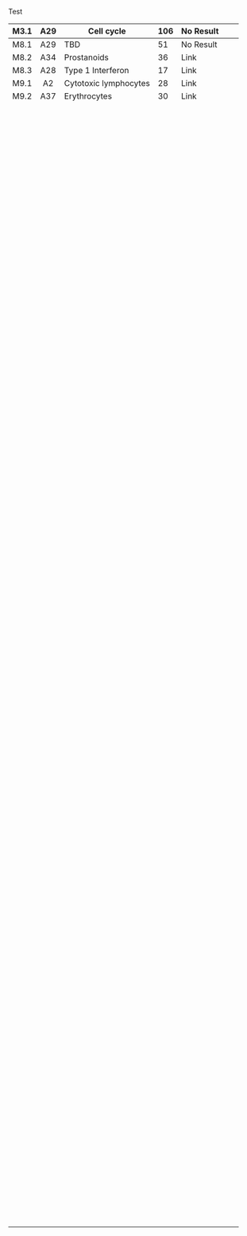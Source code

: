 Test


| M3.1 | A29 | Cell cycle            | 106 | No Result |   |   |
|------|:---:|-----------------------|-----|-----------|---|---|
| M8.1 | A29 | TBD                   | 51  | No Result |   |   |
| M8.2 | A34 | Prostanoids           | 36  | Link      |   |   |
| M8.3 | A28 | Type 1 Interferon     | 17  | Link      |   |   |
| M9.1 |  A2 | Cytotoxic lymphocytes | 28  | Link      |   |   |
| M9.2 | A37 | Erythrocytes          | 30  | Link      |   |   |
|      |     |                       |     |           |   |   |
|      |     |                       |     |           |   |   |
|      |     |                       |     |           |   |   |
|      |     |                       |     |           |   |   |
|      |     |                       |     |           |   |   |
|      |     |                       |     |           |   |   |
|      |     |                       |     |           |   |   |
|      |     |                       |     |           |   |   |
|      |     |                       |     |           |   |   |
|      |     |                       |     |           |   |   |
|      |     |                       |     |           |   |   |
|      |     |                       |     |           |   |   |
|      |     |                       |     |           |   |   |
|      |     |                       |     |           |   |   |
|      |     |                       |     |           |   |   |
|      |     |                       |     |           |   |   |
|      |     |                       |     |           |   |   |
|      |     |                       |     |           |   |   |
|      |     |                       |     |           |   |   |
|      |     |                       |     |           |   |   |
|      |     |                       |     |           |   |   |
|      |     |                       |     |           |   |   |
|      |     |                       |     |           |   |   |
|      |     |                       |     |           |   |   |
|      |     |                       |     |           |   |   |
|      |     |                       |     |           |   |   |
|      |     |                       |     |           |   |   |
|      |     |                       |     |           |   |   |
|      |     |                       |     |           |   |   |
|      |     |                       |     |           |   |   |
|      |     |                       |     |           |   |   |
|      |     |                       |     |           |   |   |
|      |     |                       |     |           |   |   |
|      |     |                       |     |           |   |   |
|      |     |                       |     |           |   |   |
|      |     |                       |     |           |   |   |
|      |     |                       |     |           |   |   |
|      |     |                       |     |           |   |   |
|      |     |                       |     |           |   |   |
|      |     |                       |     |           |   |   |
|      |     |                       |     |           |   |   |
|      |     |                       |     |           |   |   |
|      |     |                       |     |           |   |   |
|      |     |                       |     |           |   |   |
|      |     |                       |     |           |   |   |
|      |     |                       |     |           |   |   |
|      |     |                       |     |           |   |   |
|      |     |                       |     |           |   |   |
|      |     |                       |     |           |   |   |
|      |     |                       |     |           |   |   |
|      |     |                       |     |           |   |   |
|      |     |                       |     |           |   |   |
|      |     |                       |     |           |   |   |
|      |     |                       |     |           |   |   |
|      |     |                       |     |           |   |   |
|      |     |                       |     |           |   |   |
|      |     |                       |     |           |   |   |
|      |     |                       |     |           |   |   |
|      |     |                       |     |           |   |   |
|      |     |                       |     |           |   |   |
|      |     |                       |     |           |   |   |
|      |     |                       |     |           |   |   |
|      |     |                       |     |           |   |   |
|      |     |                       |     |           |   |   |
|      |     |                       |     |           |   |   |
|      |     |                       |     |           |   |   |
|      |     |                       |     |           |   |   |
|      |     |                       |     |           |   |   |
|      |     |                       |     |           |   |   |
|      |     |                       |     |           |   |   |
|      |     |                       |     |           |   |   |
|      |     |                       |     |           |   |   |
|      |     |                       |     |           |   |   |
|      |     |                       |     |           |   |   |
|      |     |                       |     |           |   |   |
|      |     |                       |     |           |   |   |
|      |     |                       |     |           |   |   |
|      |     |                       |     |           |   |   |
|      |     |                       |     |           |   |   |
|      |     |                       |     |           |   |   |
|      |     |                       |     |           |   |   |
|      |     |                       |     |           |   |   |
|      |     |                       |     |           |   |   |
|      |     |                       |     |           |   |   |
|      |     |                       |     |           |   |   |
|      |     |                       |     |           |   |   |
|      |     |                       |     |           |   |   |
|      |     |                       |     |           |   |   |
|      |     |                       |     |           |   |   |
|      |     |                       |     |           |   |   |
|      |     |                       |     |           |   |   |
|      |     |                       |     |           |   |   |
|      |     |                       |     |           |   |   |
|      |     |                       |     |           |   |   |
|      |     |                       |     |           |   |   |
|      |     |                       |     |           |   |   |
|      |     |                       |     |           |   |   |
|      |     |                       |     |           |   |   |
|      |     |                       |     |           |   |   |
|      |     |                       |     |           |   |   |
|      |     |                       |     |           |   |   |
|      |     |                       |     |           |   |   |
|      |     |                       |     |           |   |   |
|      |     |                       |     |           |   |   |
|      |     |                       |     |           |   |   |
|      |     |                       |     |           |   |   |
|      |     |                       |     |           |   |   |
|      |     |                       |     |           |   |   |
|      |     |                       |     |           |   |   |
|      |     |                       |     |           |   |   |
|      |     |                       |     |           |   |   |
|      |     |                       |     |           |   |   |
|      |     |                       |     |           |   |   |
|      |     |                       |     |           |   |   |
|      |     |                       |     |           |   |   |
|      |     |                       |     |           |   |   |
|      |     |                       |     |           |   |   |
|      |     |                       |     |           |   |   |
|      |     |                       |     |           |   |   |
|      |     |                       |     |           |   |   |
|      |     |                       |     |           |   |   |
|      |     |                       |     |           |   |   |
|      |     |                       |     |           |   |   |
|      |     |                       |     |           |   |   |
|      |     |                       |     |           |   |   |
|      |     |                       |     |           |   |   |
|      |     |                       |     |           |   |   |
|      |     |                       |     |           |   |   |
|      |     |                       |     |           |   |   |
|      |     |                       |     |           |   |   |
|      |     |                       |     |           |   |   |
|      |     |                       |     |           |   |   |
|      |     |                       |     |           |   |   |
|      |     |                       |     |           |   |   |
|      |     |                       |     |           |   |   |
|      |     |                       |     |           |   |   |
|      |     |                       |     |           |   |   |
|      |     |                       |     |           |   |   |
|      |     |                       |     |           |   |   |
|      |     |                       |     |           |   |   |
|      |     |                       |     |           |   |   |
|      |     |                       |     |           |   |   |
|      |     |                       |     |           |   |   |
|      |     |                       |     |           |   |   |
|      |     |                       |     |           |   |   |
|      |     |                       |     |           |   |   |
|      |     |                       |     |           |   |   |
|      |     |                       |     |           |   |   |
|      |     |                       |     |           |   |   |
|      |     |                       |     |           |   |   |
|      |     |                       |     |           |   |   |
|      |     |                       |     |           |   |   |
|      |     |                       |     |           |   |   |
|      |     |                       |     |           |   |   |
|      |     |                       |     |           |   |   |
|      |     |                       |     |           |   |   |
|      |     |                       |     |           |   |   |
|      |     |                       |     |           |   |   |
|      |     |                       |     |           |   |   |
|      |     |                       |     |           |   |   |
|      |     |                       |     |           |   |   |
|      |     |                       |     |           |   |   |
|      |     |                       |     |           |   |   |
|      |     |                       |     |           |   |   |
|      |     |                       |     |           |   |   |
|      |     |                       |     |           |   |   |
|      |     |                       |     |           |   |   |
|      |     |                       |     |           |   |   |
|      |     |                       |     |           |   |   |
|      |     |                       |     |           |   |   |
|      |     |                       |     |           |   |   |
|      |     |                       |     |           |   |   |
|      |     |                       |     |           |   |   |
|      |     |                       |     |           |   |   |
|      |     |                       |     |           |   |   |
|      |     |                       |     |           |   |   |
|      |     |                       |     |           |   |   |
|      |     |                       |     |           |   |   |
|      |     |                       |     |           |   |   |
|      |     |                       |     |           |   |   |
|      |     |                       |     |           |   |   |
|      |     |                       |     |           |   |   |
|      |     |                       |     |           |   |   |
|      |     |                       |     |           |   |   |
|      |     |                       |     |           |   |   |
|      |     |                       |     |           |   |   |
|      |     |                       |     |           |   |   |
|      |     |                       |     |           |   |   |
|      |     |                       |     |           |   |   |
|      |     |                       |     |           |   |   |
|      |     |                       |     |           |   |   |
|      |     |                       |     |           |   |   |
|      |     |                       |     |           |   |   |
|      |     |                       |     |           |   |   |
|      |     |                       |     |           |   |   |
|      |     |                       |     |           |   |   |
|      |     |                       |     |           |   |   |
|      |     |                       |     |           |   |   |
|      |     |                       |     |           |   |   |
|      |     |                       |     |           |   |   |
|      |     |                       |     |           |   |   |
|      |     |                       |     |           |   |   |
|      |     |                       |     |           |   |   |
|      |     |                       |     |           |   |   |
|      |     |                       |     |           |   |   |
|      |     |                       |     |           |   |   |
|      |     |                       |     |           |   |   |
|      |     |                       |     |           |   |   |
|      |     |                       |     |           |   |   |
|      |     |                       |     |           |   |   |
|      |     |                       |     |           |   |   |
|      |     |                       |     |           |   |   |
|      |     |                       |     |           |   |   |
|      |     |                       |     |           |   |   |
|      |     |                       |     |           |   |   |
|      |     |                       |     |           |   |   |
|      |     |                       |     |           |   |   |
|      |     |                       |     |           |   |   |
|      |     |                       |     |           |   |   |
|      |     |                       |     |           |   |   |
|      |     |                       |     |           |   |   |
|      |     |                       |     |           |   |   |
|      |     |                       |     |           |   |   |
|      |     |                       |     |           |   |   |
|      |     |                       |     |           |   |   |
|      |     |                       |     |           |   |   |
|      |     |                       |     |           |   |   |
|      |     |                       |     |           |   |   |
|      |     |                       |     |           |   |   |
|      |     |                       |     |           |   |   |
|      |     |                       |     |           |   |   |
|      |     |                       |     |           |   |   |
|      |     |                       |     |           |   |   |
|      |     |                       |     |           |   |   |
|      |     |                       |     |           |   |   |
|      |     |                       |     |           |   |   |
|      |     |                       |     |           |   |   |
|      |     |                       |     |           |   |   |
|      |     |                       |     |           |   |   |
|      |     |                       |     |           |   |   |
|      |     |                       |     |           |   |   |
|      |     |                       |     |           |   |   |
|      |     |                       |     |           |   |   |
|      |     |                       |     |           |   |   |
|      |     |                       |     |           |   |   |
|      |     |                       |     |           |   |   |
|      |     |                       |     |           |   |   |
|      |     |                       |     |           |   |   |
|      |     |                       |     |           |   |   |
|      |     |                       |     |           |   |   |
|      |     |                       |     |           |   |   |
|      |     |                       |     |           |   |   |
|      |     |                       |     |           |   |   |
|      |     |                       |     |           |   |   |
|      |     |                       |     |           |   |   |
|      |     |                       |     |           |   |   |
|      |     |                       |     |           |   |   |
|      |     |                       |     |           |   |   |
|      |     |                       |     |           |   |   |
|      |     |                       |     |           |   |   |
|      |     |                       |     |           |   |   |
|      |     |                       |     |           |   |   |
|      |     |                       |     |           |   |   |
|      |     |                       |     |           |   |   |
|      |     |                       |     |           |   |   |
|      |     |                       |     |           |   |   |
|      |     |                       |     |           |   |   |
|      |     |                       |     |           |   |   |
|      |     |                       |     |           |   |   |
|      |     |                       |     |           |   |   |
|      |     |                       |     |           |   |   |
|      |     |                       |     |           |   |   |
|      |     |                       |     |           |   |   |
|      |     |                       |     |           |   |   |
|      |     |                       |     |           |   |   |
|      |     |                       |     |           |   |   |
|      |     |                       |     |           |   |   |
|      |     |                       |     |           |   |   |
|      |     |                       |     |           |   |   |
|      |     |                       |     |           |   |   |
|      |     |                       |     |           |   |   |
|      |     |                       |     |           |   |   |
|      |     |                       |     |           |   |   |
|      |     |                       |     |           |   |   |
|      |     |                       |     |           |   |   |
|      |     |                       |     |           |   |   |
|      |     |                       |     |           |   |   |
|      |     |                       |     |           |   |   |
|      |     |                       |     |           |   |   |
|      |     |                       |     |           |   |   |
|      |     |                       |     |           |   |   |
|      |     |                       |     |           |   |   |
|      |     |                       |     |           |   |   |
|      |     |                       |     |           |   |   |
|      |     |                       |     |           |   |   |
|      |     |                       |     |           |   |   |
|      |     |                       |     |           |   |   |
|      |     |                       |     |           |   |   |
|      |     |                       |     |           |   |   |
|      |     |                       |     |           |   |   |
|      |     |                       |     |           |   |   |
|      |     |                       |     |           |   |   |
|      |     |                       |     |           |   |   |
|      |     |                       |     |           |   |   |
|      |     |                       |     |           |   |   |
|      |     |                       |     |           |   |   |
|      |     |                       |     |           |   |   |
|      |     |                       |     |           |   |   |
|      |     |                       |     |           |   |   |
|      |     |                       |     |           |   |   |
|      |     |                       |     |           |   |   |
|      |     |                       |     |           |   |   |
|      |     |                       |     |           |   |   |
|      |     |                       |     |           |   |   |
|      |     |                       |     |           |   |   |
|      |     |                       |     |           |   |   |
|      |     |                       |     |           |   |   |
|      |     |                       |     |           |   |   |
|      |     |                       |     |           |   |   |
|      |     |                       |     |           |   |   |
|      |     |                       |     |           |   |   |
|      |     |                       |     |           |   |   |
|      |     |                       |     |           |   |   |
|      |     |                       |     |           |   |   |
|      |     |                       |     |           |   |   |
|      |     |                       |     |           |   |   |
|      |     |                       |     |           |   |   |
|      |     |                       |     |           |   |   |
|      |     |                       |     |           |   |   |
|      |     |                       |     |           |   |   |
|      |     |                       |     |           |   |   |
|      |     |                       |     |           |   |   |
|      |     |                       |     |           |   |   |
|      |     |                       |     |           |   |   |
|      |     |                       |     |           |   |   |
|      |     |                       |     |           |   |   |
|      |     |                       |     |           |   |   |
|      |     |                       |     |           |   |   |
|      |     |                       |     |           |   |   |
|      |     |                       |     |           |   |   |
|      |     |                       |     |           |   |   |
|      |     |                       |     |           |   |   |
|      |     |                       |     |           |   |   |
|      |     |                       |     |           |   |   |
|      |     |                       |     |           |   |   |
|      |     |                       |     |           |   |   |
|      |     |                       |     |           |   |   |
|      |     |                       |     |           |   |   |
|      |     |                       |     |           |   |   |
|      |     |                       |     |           |   |   |
|      |     |                       |     |           |   |   |
|      |     |                       |     |           |   |   |
|      |     |                       |     |           |   |   |
|      |     |                       |     |           |   |   |
|      |     |                       |     |           |   |   |
|      |     |                       |     |           |   |   |
|      |     |                       |     |           |   |   |
|      |     |                       |     |           |   |   |
|      |     |                       |     |           |   |   |
|      |     |                       |     |           |   |   |
|      |     |                       |     |           |   |   |
|      |     |                       |     |           |   |   |
|      |     |                       |     |           |   |   |
|      |     |                       |     |           |   |   |
|      |     |                       |     |           |   |   |
|      |     |                       |     |           |   |   |
|      |     |                       |     |           |   |   |
|      |     |                       |     |           |   |   |
|      |     |                       |     |           |   |   |
|      |     |                       |     |           |   |   |
|      |     |                       |     |           |   |   |
|      |     |                       |     |           |   |   |
|      |     |                       |     |           |   |   |
|      |     |                       |     |           |   |   |
|      |     |                       |     |           |   |   |
|      |     |                       |     |           |   |   |
|      |     |                       |     |           |   |   |
